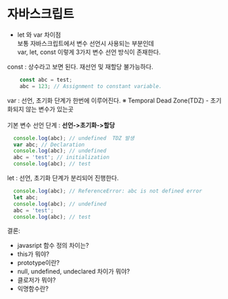 
# 자바스크립트

- let 와 var 차이점  
보통 자바스크립트에서 변수 선언시 사용되는 부분인데   
var, let, const 이렇게 3가지 변수 선언 방식이 존재한다.  

const : 상수라고 보면 된다. 재선언 및 재할당 불가능하다.  
``` javascript
    const abc = test;
    abc = 123; // Assignment to constant variable.
``` 

var : 선언, 초기화 단계가 한번에 이루어진다. 
※ Temporal Dead Zone(TDZ) - 초기화되지 않는 변수가 있는곳  
<br>
기본 변수 선언 단계 : **선언->초기화->할당**  

``` javascript
  console.log(abc); // undefined  TDZ 발생
  var abc; // Declaration
  console.log(abc); // undefined
  abc = 'test'; // initialization 
  console.log(abc); // test
```

let : 선언, 초기화 단계가 분리되어 진행한다.

``` javascript
  console.log(abc); // ReferenceError: abc is not defined error
  let abc; 
  console.log(abc); // undefined
  abc = 'test';
  console.log(abc); // test
```
 결론: 
 
- javasript 함수 정의 차이는?
- this가 뭐야?
- prototype이란?
- null, undefined, undeclared 차이가 뭐야?
- 클로저가 뭐야?
- 익명함수란?
